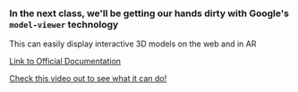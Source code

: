 ### In the next class, we'll be getting our hands dirty with Google's `model-viewer` technology
This can easily display interactive 3D models on the web and in AR
 <br />
 
[Link to Official Documentation](https://modelviewer.dev/docs/index.html)

[Check this video out to see what it can do!](https://www.youtube.com/watch?v=lsScEabNutA)
